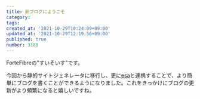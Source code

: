 ```yaml
---
title: 新ブログにようこそ
category:
tags:
created_at: '2021-10-29T10:24:09+09:00'
updated_at: '2021-10-29T12:19:56+09:00'
published: true
number: 3188
---
```


ForteFibreの"すいそいす"です。

今回から静的サイトジェネレータに移行し、更に[esa](https://esa.io/)と連携することで、より簡単にブログを書くことができるようになりました。これをきっかけにブログの更新がより頻繁になると嬉しいですね。

